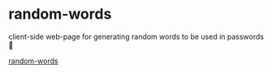 # random-words
client-side web-page for generating random words to be used in passwords 🧡

[random-words](https://abaines.github.io/random-words/)
